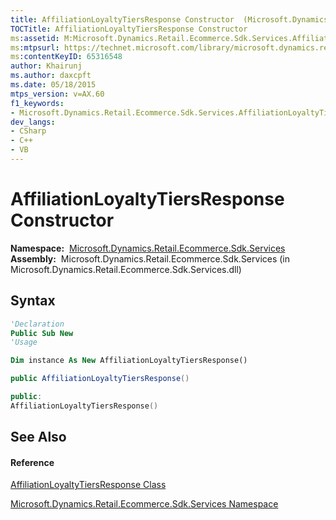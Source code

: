 ```yaml
---
title: AffiliationLoyaltyTiersResponse Constructor  (Microsoft.Dynamics.Retail.Ecommerce.Sdk.Services)
TOCTitle: AffiliationLoyaltyTiersResponse Constructor
ms:assetid: M:Microsoft.Dynamics.Retail.Ecommerce.Sdk.Services.AffiliationLoyaltyTiersResponse.#ctor
ms:mtpsurl: https://technet.microsoft.com/library/microsoft.dynamics.retail.ecommerce.sdk.services.affiliationloyaltytiersresponse.affiliationloyaltytiersresponse(v=AX.60)
ms:contentKeyID: 65316548
author: Khairunj
ms.author: daxcpft
ms.date: 05/18/2015
mtps_version: v=AX.60
f1_keywords:
- Microsoft.Dynamics.Retail.Ecommerce.Sdk.Services.AffiliationLoyaltyTiersResponse.#ctor
dev_langs:
- CSharp
- C++
- VB
---
```


# AffiliationLoyaltyTiersResponse Constructor

**Namespace:**  [Microsoft.Dynamics.Retail.Ecommerce.Sdk.Services](microsoft-dynamics-retail-ecommerce-sdk-services-namespace.md)  
**Assembly:**  Microsoft.Dynamics.Retail.Ecommerce.Sdk.Services (in Microsoft.Dynamics.Retail.Ecommerce.Sdk.Services.dll)

## Syntax

``` vb
'Declaration
Public Sub New
'Usage

Dim instance As New AffiliationLoyaltyTiersResponse()
```

``` csharp
public AffiliationLoyaltyTiersResponse()
```

``` c++
public:
AffiliationLoyaltyTiersResponse()
```

## See Also

#### Reference

[AffiliationLoyaltyTiersResponse Class](affiliationloyaltytiersresponse-class-microsoft-dynamics-retail-ecommerce-sdk-services.md)

[Microsoft.Dynamics.Retail.Ecommerce.Sdk.Services Namespace](microsoft-dynamics-retail-ecommerce-sdk-services-namespace.md)

